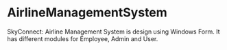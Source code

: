 # AirlineManagementSystem
SkyConnect: Airline Management System is design using Windows Form. It has different modules for Employee, Admin and User.

